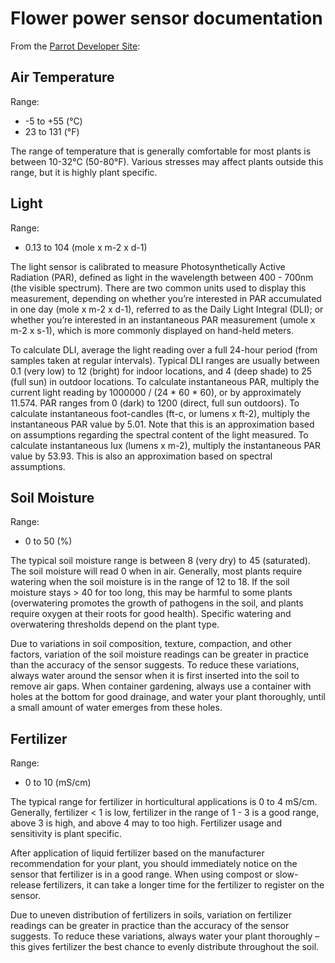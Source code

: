 # Flower power sensor documentation

From the [Parrot Developer Site](http://forum.developer.parrot.com/t/docs-sensors-informations/94):

## Air Temperature

Range: 

* -5 to +55 (°C)
* 23 to 131 (°F)

The range of temperature that is generally comfortable for most plants is between 10-32°C (50-80°F). Various stresses may affect plants outside this range, but it is highly plant specific.

## Light

Range:
* 0.13 to 104 (mole x m-2 x d-1)

The light sensor is calibrated to measure Photosynthetically Active Radiation (PAR), defined as light in the wavelength between 400 - 700nm (the visible spectrum). There are two common units used to display this measurement, depending on whether you’re interested in PAR accumulated in one day (mole x m-2 x d-1), referred to as the Daily Light Integral (DLI); or whether you’re interested in an instantaneous PAR measurement (umole x m-2 x s-1), which is more commonly displayed on hand-held meters.

To calculate DLI, average the light reading over a full 24-hour period (from samples taken at regular intervals). Typical DLI ranges are usually between 0.1 (very low) to 12 (bright) for indoor locations, and 4 (deep shade) to 25 (full sun) in outdoor locations.
To calculate instantaneous PAR, multiply the current light reading by 1000000 / (24 * 60 * 60), or by approximately 11.574. PAR ranges from 0 (dark) to 1200 (direct, full sun outdoors).
To calculate instantaneous foot-candles (ft-c, or lumens x ft-2), multiply the instantaneous PAR value by 5.01. Note that this is an approximation based on assumptions regarding the spectral content of the light measured.
To calculate instantaneous lux (lumens x m-2), multiply the instantaneous PAR value by 53.93. This is also an approximation based on spectral assumptions.

## Soil Moisture

Range:
* 0 to 50 (%)

The typical soil moisture range is between 8 (very dry) to 45 (saturated). The soil moisture will read 0 when in air. Generally, most plants require watering when the soil moisture is in the range of 12 to 18. If the soil moisture stays > 40 for too long, this may be harmful to some plants (overwatering promotes the growth of pathogens in the soil, and plants require oxygen at their roots for good health). Specific watering and overwatering thresholds depend on the plant type.

Due to variations in soil composition, texture, compaction, and other factors, variation of the soil moisture readings can be greater in practice than the accuracy of the sensor suggests. To reduce these variations, always water around the sensor when it is first inserted into the soil to remove air gaps. When container gardening, always use a container with holes at the bottom for good drainage, and water your plant thoroughly, until a small amount of water emerges from these holes.

## Fertilizer

Range:
* 0 to 10 (mS/cm)

The typical range for fertilizer in horticultural applications is 0 to 4 mS/cm. Generally, fertilizer < 1 is low, fertilizer in the range of 1 - 3 is a good range, above 3 is high, and above 4 may to too high. Fertilizer usage and sensitivity is plant specific.

After application of liquid fertilizer based on the manufacturer recommendation for your plant, you should immediately notice on the sensor that fertilizer is in a good range. When using compost or slow-release fertilizers, it can take a longer time for the fertilizer to register on the sensor.

Due to uneven distribution of fertilizers in soils, variation on fertilizer readings can be greater in practice than the accuracy of the sensor suggests. To reduce these variations, always water your plant thoroughly – this gives fertilizer the best chance to evenly distribute throughout the soil.
